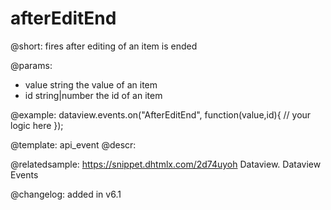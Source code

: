 afterEditEnd
=============

@short:
fires after editing of an item is ended

@params:
- value		string		the value of an item
- id		string|number		the id of an item


@example:
dataview.events.on("AfterEditEnd", function(value,id){
	// your logic here
});


@template: api_event
@descr:


@relatedsample:
https://snippet.dhtmlx.com/2d74uyoh	Dataview. Dataview Events


@changelog: added in v6.1